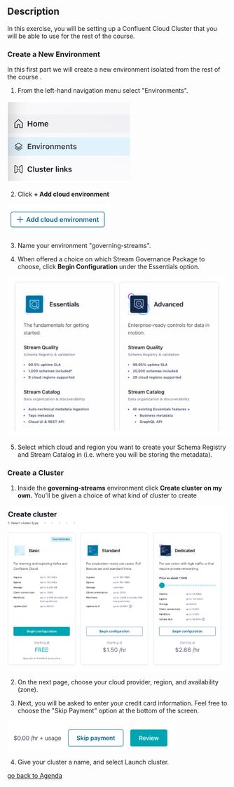## Description

In this exercise, you will be setting up a Confluent Cloud Cluster that you will be able to use for the rest of the course.

### Create a New Environment
In this first part we will create a new environment isolated from the rest of the course . 

1. From the left-hand navigation menu select "Environments".

![env](img/env.png)

2. Click **+ Add cloud environment**

![add env](img/addenv.png)

3. Name your environment "governing-streams".

4. When offered a choice on which Stream Governance Package to choose, click **Begin Configuration** under the Essentials option.

![config](img/confes.png)

5. Select which cloud and region you want to create your Schema Registry and Stream Catalog in (i.e. where you will be storing the metadata).

### Create a Cluster

1. Inside the **governing-streams** environment click **Create cluster on my own.** You'll be given a choice of what kind of cluster to create

![create cluster](img/createcluster.png)

2. On the next page, choose your cloud provider, region, and availability (zone). 

3. Next, you will be asked to enter your credit card information. Feel free to choose the "Skip Payment" option at the bottom of the screen.

![skip payment](img/skip.png)

4. Give your cluster a name, and select Launch cluster.

[go back to Agenda](https://github.com/jr-marquez/Workshop_Confluent/blob/main/README.md#confluent-hands-on-workshop)